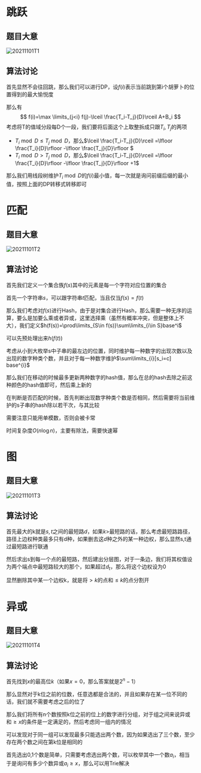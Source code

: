 # 跳跃

## 题目大意

![20211101T1](D:\Blog\image\20211101T1.PNG)

## 算法讨论

首先显然不会往回跳，那么我们可以进行DP，设$f(i)$表示当前跳到第i个胡萝卜的位置得到的最大愉悦度

那么有
$$
f(i)=\max \limits_{j<i} f(j)-\lceil \frac{T_i-T_j}{D}\rceil A+B_i
$$
考虑将T的值域分段每D个一段，我们要将后面这个上取整拆成只跟$T_i,T_j$的两项

- $T_i\bmod D\leq T_j\bmod D$，那么$\lceil \frac{T_i-T_j}{D}\rceil =\lfloor \frac{T_i}{D}\rfloor -\lfloor \frac{T_j}{D}\rfloor $
- $T_i\bmod D>T_j\bmod D$，那么$\lceil \frac{T_i-T_j}{D}\rceil =\lfloor \frac{T_i}{D}\rfloor -\lfloor \frac{T_j}{D}\rfloor +1$

那么我们用线段树维护$T_i\bmod D$的$f(i)$最小值，每一次就是询问前缀后缀的最小值，按照上面的DP转移式转移即可

# 匹配

## 题目大意

![20211101T2](D:\Blog\image\20211101T2.PNG)

## 算法讨论

首先我们定义一个集合族$f(s)$其中的元素是每一个字符对应位置的集合

首先一个字符串$s$，可以跟字符串$t$匹配，当且仅当$f(s)=f(t)$

那么我们考虑对$f(s)$进行Hash，由于是对集合进行Hash，那么需要一种无序的运算，要么是加要么乘或者异或，这里选择乘（虽然有概率冲突，但是整体上不大），我们定义$h(f(s))=\prod\limits_{S\in f(s)}\sum\limits_{i\in S}base^i$

可以先预处理出来$h(f(t))$

考虑从小到大枚举s中子串的最左边的位置，同时维护每一种数字的出现次数以及出现的数字种类个数，并且对于每一种数字维护$\sum\limits_{i}[s_i=c] base^{i}$

那么我们在移动的时候最多更新两种数字的hash值，那么在总的hash去除之前这种颜色的hash值即可，然后乘上新的

在判断是否匹配的时候，首先判断出现数字种类个数是否相同，然后需要将当前维护的s子串的hash除以若干次，与其比较

需要注意只能用单模数，否则会被卡常

时间复杂度$O(n\log n)$，主要有除法，需要快速幂

# 图

## 题目大意

![20211101T3](D:\Blog\image\20211101T3.PNG)

## 算法讨论

首先最大的k就是$s,t$之间的最短路$d$，如果$k>$最短路的话，那么考虑最短路路径，路径上边权种类最多只有d种，如果删去这$d$种之外的某一种边权，那么显然s,t通过最短路进行联通

然后求出s到每一个点的最短路，然后建出分层图，对于一条边，我们将其权值设为两个端点中最短路较大的那个，如果超过$d_t$，那么将这个边权设为0

显然删除其中某一个边权k，就是将$>k$的点和$\leq k$的点分割开

# 异或

## 题目大意

![20211101T4](D:\Blog\image\20211101T4.PNG)

## 算法讨论

首先找到$x$的最高位$k$（如果$x=0$，那么答案就是$2^{n}-1$）

那么显然对于k位之前的位数，任意选都是合法的，并且如果存在某一位不同的话，我们就不需要考虑之后的位了

那么我们将所有n个数按照k位之前的位上的数字进行分组，对于组之间来说异或和$\geq x$的条件是一定满足的，然后考虑同一组内的情况

可以发现对于同一组可以发现最多只能选出两个数，因为如果选出了三个数，至少存在两个数之间在第k位是相同的

首先选出0,1个数是简单，只需要考虑选出两个数，可以枚举其中一个数$a_i$，相当于是询问有多少个数异或$a_i\geq x$，那么可以用Trie解决
